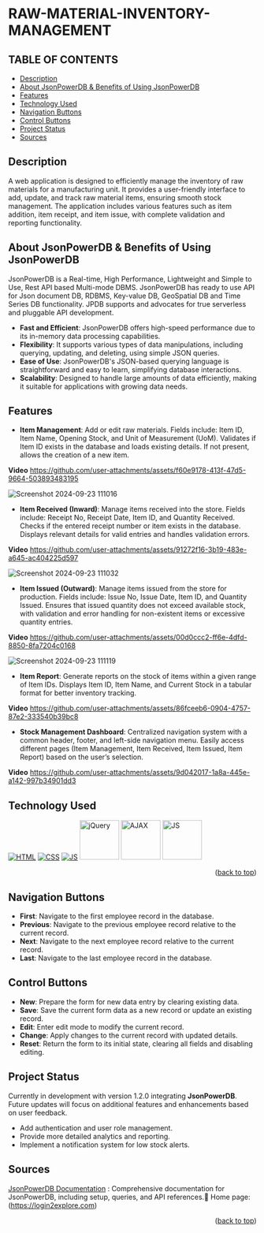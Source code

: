 # RAW-MATERIAL-INVENTORY-MANAGEMENT

<!-------------------------------------------------------------------------------------------------------------------------------------->

<div id="top"></div>

## TABLE OF CONTENTS

- [Description](#description)
- [About JsonPowerDB & Benefits of Using JsonPowerDB](#benefits-of-JSDB)
- [Features](#features)
- [Technology Used](#technology-used)
- [Navigation Buttons ](#navigation-buttons)
- [Control Buttons](#control-buttons)
- [Project Status](#project-status)
- [Sources](#sources)

<!-------------------------------------------------------------------------------------------------------------------------------------->

## Description
A web application is designed to efficiently manage the inventory of raw materials for a manufacturing unit. It provides a user-friendly interface to add, update, and track raw material items, ensuring smooth stock management. The application includes various features such as item addition, item receipt, and item issue, with complete validation and reporting functionality.
<br>

<!-- --------------------------------------------------------------------------------------------------------------------------------------------------------- -->

## About JsonPowerDB & Benefits of Using JsonPowerDB

JsonPowerDB is a Real-time, High Performance, Lightweight and Simple to Use, Rest API based Multi-mode DBMS. JsonPowerDB has ready to use API for Json document DB, RDBMS, Key-value DB, GeoSpatial DB and Time Series DB functionality. JPDB supports and advocates for true serverless and pluggable API development.

- **Fast and Efficient**: JsonPowerDB offers high-speed performance due to its in-memory data processing capabilities.
- **Flexibility**: It supports various types of data manipulations, including querying, updating, and deleting, using simple JSON queries.
- **Ease of Use**: JsonPowerDB's JSON-based querying language is straightforward and easy to learn, simplifying database interactions.
- **Scalability**: Designed to handle large amounts of data efficiently, making it suitable for applications with growing data needs.
  
<!-- --------------------------------------------------------------------------------------------------------------------------------------------------------- -->

## Features 

- **Item Management**:
Add or edit raw materials.
Fields include: Item ID, Item Name, Opening Stock, and Unit of Measurement (UoM).
Validates if Item ID exists in the database and loads existing details. If not present, allows the creation of a new item.

**Video**
https://github.com/user-attachments/assets/f60e9178-413f-47d5-9664-503893483195

![Screenshot 2024-09-23 111016](https://github.com/user-attachments/assets/79eff78e-1e04-40a1-b17f-5857b3b6574e)

- **Item Received (Inward)**:
Manage items received into the store.
Fields include: Receipt No, Receipt Date, Item ID, and Quantity Received.
Checks if the entered receipt number or item exists in the database. Displays relevant details for valid entries and handles validation errors.

**Video**
https://github.com/user-attachments/assets/91272f16-3b19-483e-a645-ac404225d597

![Screenshot 2024-09-23 111032](https://github.com/user-attachments/assets/b5492815-ce7d-4a83-b4d9-17e621abe6cc)

- **Item Issued (Outward)**:
Manage items issued from the store for production.
Fields include: Issue No, Issue Date, Item ID, and Quantity Issued.
Ensures that issued quantity does not exceed available stock, with validation and error handling for non-existent items or excessive quantity entries.

**Video**
https://github.com/user-attachments/assets/00d0ccc2-ff6e-4dfd-8850-8fa7204c0168

![Screenshot 2024-09-23 111119](https://github.com/user-attachments/assets/c7f630c9-7716-42ed-818d-9ea4762a314f)

- **Item Report**:
Generate reports on the stock of items within a given range of Item IDs.
Displays Item ID, Item Name, and Current Stock in a tabular format for better inventory tracking.

**Video**
https://github.com/user-attachments/assets/86fceeb6-0904-4757-87e2-333540b39bc8

- **Stock Management Dashboard**:
Centralized navigation system with a common header, footer, and left-side navigation menu.
Easily access different pages (Item Management, Item Received, Item Issued, Item Report) based on the user’s selection.

**Video**
https://github.com/user-attachments/assets/9d042017-1a8a-445e-a142-997b34901dd3

<!-- --------------------------------------------------------------------------------------------------------------------------------------------------------- -->

## Technology Used

<p>
  <a href="https://www.w3schools.com/html/"> <img src="https://img.icons8.com/color/70/000000/html-5--v1.png" alt="HTML" /></a>
  <a href="https://www.w3schools.com/css/"> <img src="https://img.icons8.com/color/70/000000/css3.png" alt="CSS" /></a>
  <a href="https://www.w3schools.com/js/"><img src="https://img.icons8.com/color/70/000000/javascript--v1.png" alt="JS" /></a>
  <a href="https://www.w3schools.com/js/"><img src="https://encrypted-tbn0.gstatic.com/images?q=tbn:ANd9GcQML--tf-oIjbL6kkH4wN9D4FqSUixM1aBovQ&s" alt="jQuery" height="80px"  width="80px" /></a>
     <a href="https://www.w3schools.com/js/"><img src="https://encrypted-tbn0.gstatic.com/images?q=tbn:ANd9GcQzNUwj31PQCq8q6WU1rZB-hUxLNKj5j2A8gg&s" alt="AJAX"height="80px"  width="80px /></a>" alt="AJAX" /></a>
  <a href="https://www.w3schools.com/js/"><img src="https://media.licdn.com/dms/image/D4D22AQE6KGrO7C3E0A/feedshare-shrink_2048_1536/0/1701452875140?e=2147483647&v=beta&t=hsgF3TdGmjJtIHTMO78C8fSLjpClfaS6ISdsDi4eKig" alt="JS" height="80px"  width="80px"/></a>

</p>
<p align="right">(<a href="#top">back to top</a>)</p>

<!-- --------------------------------------------------------------------------------------------------------------------------------------------------------- -->

## Navigation Buttons

- **First**: Navigate to the first employee record in the database.
- **Previous**: Navigate to the previous employee record relative to the current record.
- **Next**: Navigate to the next employee record relative to the current record.
- **Last**: Navigate to the last employee record in the database.

<!-- --------------------------------------------------------------------------------------------------------------------------------------------------------- -->

## Control Buttons

- **New**: Prepare the form for new data entry by clearing existing data.
- **Save**: Save the current form data as a new record or update an existing record.
- **Edit**: Enter edit mode to modify the current record.
- **Change**: Apply changes to the current record with updated details.
- **Reset**: Return the form to its initial state, clearing all fields and disabling editing.    
     
<!-- --------------------------------------------------------------------------------------------------------------------------------------------------------- -->

## Project Status

Currently in development with version 1.2.0 integrating **JsonPowerDB**. Future updates will focus on additional features and enhancements based on user feedback.
- Add authentication and user role management.
- Provide more detailed analytics and reporting.
- Implement a notification system for low stock alerts.

<!-- --------------------------------------------------------------------------------------------------------------------------------------------------------- -->

## Sources

[JsonPowerDB Documentation](https://login2explore.com/jpdb/docs.html) :  Comprehensive documentation for JsonPowerDB, including setup, queries, and API references.🌟
Home page: (https://login2explore.com)


  <p align="right">(<a href="#top">back to top</a>)</p>
  
